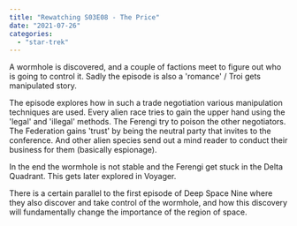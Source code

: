 ```yaml
---
title: "Rewatching S03E08 - The Price"
date: "2021-07-26"
categories: 
  - "star-trek"
---
```


A wormhole is discovered, and a couple of factions meet to figure out who is going to control it. Sadly the episode is also a 'romance' / Troi gets manipulated story.

The episode explores how in such a trade negotiation various manipulation techniques are used. Every alien race tries to gain the upper hand using the 'legal' and 'illegal' methods. The Ferengi try to poison the other negotiators. The Federation gains 'trust' by being the neutral party that invites to the conference. And other alien species send out a mind reader to conduct their business for them (basically espionage).

In the end the wormhole is not stable and the Ferengi get stuck in the Delta Quadrant. This gets later explored in Voyager.

There is a certain parallel to the first episode of Deep Space Nine where they also discover and take control of the wormhole, and how this discovery will fundamentally change the importance of the region of space.
